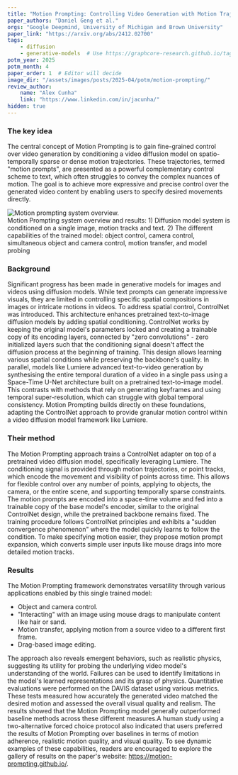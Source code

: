 ```yaml
---
title: "Motion Prompting: Controlling Video Generation with Motion Trajectories"
paper_authors: "Daniel Geng et al."
orgs: "Google Deepmind, University of Michigan and Brown University"
paper_link: "https://arxiv.org/abs/2412.02700"
tags:
    - diffusion
    - generative-models  # Use https://graphcore-research.github.io/tags/ as reference
potm_year: 2025
potm_month: 4
paper_order: 1  # Editor will decide
image_dir: "/assets/images/posts/2025-04/potm/motion-prompting/"
review_author:
    name: "Alex Cunha"
    link: "https://www.linkedin.com/in/jacunha/"
hidden: true
---
```


### The key idea
The central concept of Motion Prompting is to gain fine-grained control over video generation by conditioning a video diffusion model on spatio-temporally sparse or dense motion trajectories. These trajectories, termed "motion prompts", are presented as a powerful complementary control scheme to text, which often struggles to convey the complex nuances of motion. The goal is to achieve more expressive and precise control over the generated video content by enabling users to specify desired movements directly.

<img src="{{ page.image_dir | append: 'motion-prompting.png' | relative_url }}" alt="Motion prompting system overview.">
<figcaption>Motion Prompting system overview and results: 1) Diffusion model system is conditioned on a single image, motion tracks and text. 2) The different capabilities of the trained model: object control, camera control, simultaneous object and camera control, motion transfer, and model probing</figcaption>


### Background
Significant progress has been made in generative models for images and videos using diffusion models. While text prompts can generate impressive visuals, they are limited in controlling specific spatial compositions in images or intricate motions in videos. To address spatial control, ControlNet was introduced. This architecture enhances pretrained text-to-image diffusion models by adding spatial conditioning. ControlNet works by keeping the original model's parameters locked and creating a trainable copy of its encoding layers, connected by "zero convolutions" - zero initialized layers such that the conditioning signal doesn't affect the diffusion process at the beginning of training. This design allows learning various spatial conditions while preserving the backbone's quality. In parallel, models like Lumiere advanced text-to-video generation by synthesising the entire temporal duration of a video in a single pass using a Space-Time U-Net architecture built on a pretrained text-to-image model. This contrasts with methods that rely on generating keyframes and using temporal super-resolution, which can struggle with global temporal consistency. Motion Prompting builds directly on these foundations, adapting the ControlNet approach to provide granular motion control within a video diffusion model framework like Lumiere.

### Their method
The Motion Prompting approach trains a ControlNet adapter on top of a pretrained video diffusion model, specifically leveraging Lumiere. The conditioning signal is provided through motion trajectories, or point tracks, which encode the movement and visibility of points across time. This allows for flexible control over any number of points, applying to objects, the camera, or the entire scene, and supporting temporally sparse constraints. The motion prompts are encoded into a space-time volume and fed into a trainable copy of the base model's encoder, similar to the original ControlNet design, while the pretrained backbone remains fixed. The training procedure follows ControlNet principles and exhibits a "sudden convergence phenomenon" where the model quickly learns to follow the condition. To make specifying motion easier, they propose motion prompt expansion, which converts simple user inputs like mouse drags into more detailed motion tracks.

### Results
The Motion Prompting framework demonstrates versatility through various applications enabled by this single trained model:

 - Object and camera control.
 - "Interacting" with an image using mouse drags to manipulate content like hair or sand.
 - Motion transfer, applying motion from a source video to a different first frame.
 - Drag-based image editing.

The approach also reveals emergent behaviors, such as realistic physics, suggesting its utility for probing the underlying video model's understanding of the world. Failures can be used to identify limitations in the model's learned representations and its grasp of physics. Quantitative evaluations were performed on the DAVIS dataset using various metrics. These tests measured how accurately the generated video matched the desired motion and assessed the overall visual quality and realism. The results showed that the Motion Prompting model generally outperformed baseline methods across these different measures.A human study using a two-alternative forced choice protocol also indicated that users preferred the results of Motion Prompting over baselines in terms of motion adherence, realistic motion quality, and visual quality.
To see dynamic examples of these capabilities, readers are encouraged to explore the gallery of results on the paper's website: https://motion-prompting.github.io/.
